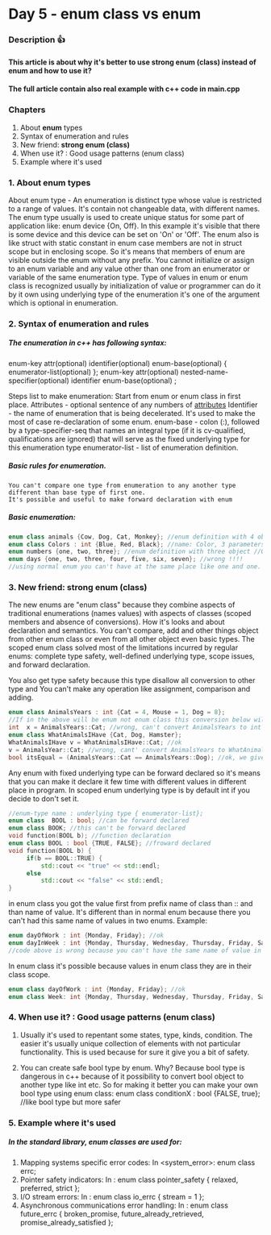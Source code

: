 # Day 5 - enum class vs enum

### Description :+1:
#### This article is about why it's better to use strong enum (class) instead of enum and how to use it?
#### The full article contain also real example with c++ code in **main.cpp**

### Chapters
1. About **enum** types
2. Syntax of enumeration and rules
3. New friend: **strong enum (class)**
4. When use it? : Good usage patterns (enum class)
5. Example where it's used

### 1. About **enum** types
About enum type - An enumeration is distinct type whose value is restricted to a range of values. It's contain not changeable data, with different names. The enum type usually is used to create unique status for some part of application like: enum device {On, Off}. In this example it's visible that there is some device and this device can be set on 'On' or 'Off'. The enum also is like struct with static constant in enum case members are not in struct scope but in enclosing scope. So it's means that members of enum are visible outside the enum without any prefix. You cannot initialize or assign to an enum variable and any value other than one from an enumerator or variable of the same enumeration type. Type of values in enum or enum class is recognized usually by initialization of value or programmer can do it by it own using underlying type of the enumeration it's one of the argument which is optional in enumeration.

### 2. Syntax of enumeration and rules
##### The enumeration in c++ has following syntax:
enum-key attr(optional) identifier(optional) enum-base(optional) { enumerator-list(optional) }; 
enum-key attr(optional) nested-name-specifier(optional) identifier enum-base(optional) ;

Steps list to make enumeration:
    Start from enum or enum class in first place.
    Attributes - optional sentence of any numbers of [attributes](https://en.cppreference.com/w/cpp/language/attributes)
    Identifier - the name of enumeration that is being decelerated. It's used to make the most of case re-declaration of some enum.
    enum-base - colon (:), followed by a type-specifier-seq that names an integral type (if it is cv-qualified, qualifications are ignored) that will serve as the fixed underlying type for this enumeration type
    enumerator-list - list of enumeration definition.

##### Basic rules for enumeration.
    You can't compare one type from enumeration to any another type different than base type of first one.
    It's possible and useful to make forward declaration with enum


##### Basic enumeration:
```cpp
enum class animals {Cow, Dog, Cat, Monkey}; //enum definition with 4 object
enum class Colors : int {Blue, Red, Black}; //name: Color, 3 parameters, integral type int
enum numbers {one, two, three}; //enum definition with three object //OK
enum days {one, two, three, four, five, six, seven}; //wrong !!!!
//using normal enum you can't have at the same place like one and one.
```

### 3. New friend: **strong enum (class)**
The new enums are "enum class" because they combine aspects of traditional enumerations (names values) with aspects of classes (scoped members and absence of conversions). How it's looks and about declaration and semantics. You can't compare, add and other things object from other enum class or even from all other object even basic types.
The scoped enum class solved most of the limitations incurred by regular enums: complete type safety, well-defined underlying type, scope issues, and forward declaration.

You also get type safety because this type disallow all conversion to other type and You can't make any operation like assignment, comparison  and adding.
```cpp
enum class AnimalsYears : int {Cat = 4, Mouse = 1, Dog = 8};
//If in the above will be enum not enum class this conversion below will be ok.
int  x = AnimalsYears::Cat; //wrong, can't convert AnimalsYears to int
enum class WhatAnimalsIHave {Cat, Dog, Hamster};
WhatAnimalsIHave v = WhatAnimalsIHave::Cat; //ok
v = AnimalsYear::Cat; //wrong, cant' convert AnimalsYears to WhatAnimalsIHave
bool itsEqual = (AnimalsYears::Cat == AnimalsYears::Dog); //ok, we give here just result of waht is //in brackets. This can return one of two option true or false.
```

Any enum with fixed underlying type can be forward declared so it's means that you can make it declare it few time with different values in different place in program. In scoped enum underlying type is by default int if you decide to don't set it.
```cpp
//enum-type name : underlying type { enumerator-list};
enum class  BOOL : bool; //can be forward declared
enum class BOOK; //this can't be forward declared
void function(BOOL b); //function declaration
enum class BOOL : bool {TRUE, FALSE}; //froward declared
void function(BOOL b) {
     if(b == BOOL::TRUE) {
         std::cout << "true" << std::endl;
     else
         std::cout << "false" << std::endl;
}
```
in enum class you got the value first from prefix name of class than :: and than name of value.
It's different than in normal enum because there you can't had this same name of values in two enums. Example:
```cpp
enum dayOfWork : int {Monday, Friday}; //ok
enum dayInWeek : int {Monday, Thursday, Wednesday, Thursday, Friday, Saturday, Sunday};
//code above is wrong because you can't have the same name of value in one scope
```
In enum class it's possible because values in enum class they are in their class scope.
```cpp
enum class dayOfWork : int {Monday, Friday}; //ok
enum class Week: int {Monday, Thursday, Wednesday, Thursday, Friday, Saturday, Sunday}; //ok
```

### 4. When use it? : Good usage patterns (enum class)
1. Usually it's used to repentant some states, type, kinds, condition. The easier
it's usually unique collection of elements with not particular functionality.
This is used because for sure it give you a bit of safety.

2.  You can create safe bool type by enum. Why? Because bool type is dangerous in c++
because of it possibility to convert bool object to another type like int etc.
So for making it better you can make your own bool type using enum class:
enum class conditionX : bool {FALSE, true}; //like bool type but more safer

### 5. Example where it's used
##### In the standard library, enum classes are used for:
1. Mapping systems specific error codes: In <system_error>: enum class errc;
2. Pointer safety indicators: In <memory>: enum class pointer_safety { relaxed, preferred, strict };
3. I/O stream errors: In <iosfwd>: enum class io_errc { stream = 1 };
4. Asynchronous communications error handling: In <future>: enum class future_errc { broken_promise, future_already_retrieved, promise_already_satisfied };


